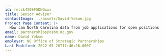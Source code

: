 ```yaml
---
id: recck4X0EF5DNGxxx
title: Senior Advisor
contactImage: ../assets/David-Yokum.jpg
Project Page Content: |+
  How can North Carolina data from job applications for open positions be used to learn how to most effectively recruit for state government job opportunities?
email: partnerships@osbm.nc.gov
name: David Yokum
employer: NC Office of Strategic Partnerships
Last Modified: 2022-05-26T17:46:26.000Z
---
```

